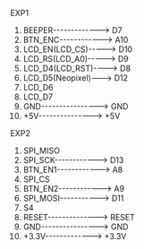 EXP1

1. BEEPER-------------> D7
2. BTN_ENC------------> A10
3. LCD_EN(LCD_CS)-----> D10
4. LCD_RS(LCD_A0)-----> D9
5. LCD_D4(LCD_RST)----> D8
6. LCD_D5(Neopixel)---> D12
7. LCD_D6
8. LCD_D7
9. GND----------------> GND
10. +5V---------------> +5V

EXP2

1. SPI_MISO
2. SPI_SCK------------> D13
3. BTN_EN1------------> A8
4. SPI_CS
5. BTN_EN2------------> A9
6. SPI_MOSI-----------> D11
7. S4
8. RESET--------------> RESET
9. GND----------------> GND
10. +3.3V-------------> +3.3V
